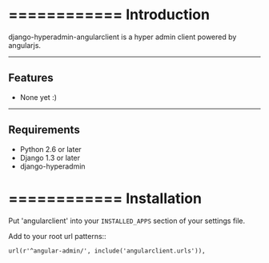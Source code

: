 ============
Introduction
============

django-hyperadmin-angularclient is a hyper admin client powered by angularjs.

--------
Features
--------

* None yet :)

------------
Requirements
------------

* Python 2.6 or later
* Django 1.3 or later
* django-hyperadmin


============
Installation
============

Put 'angularclient' into your ``INSTALLED_APPS`` section of your settings file.

Add to your root url patterns::

    url(r'^angular-admin/', include('angularclient.urls')),
